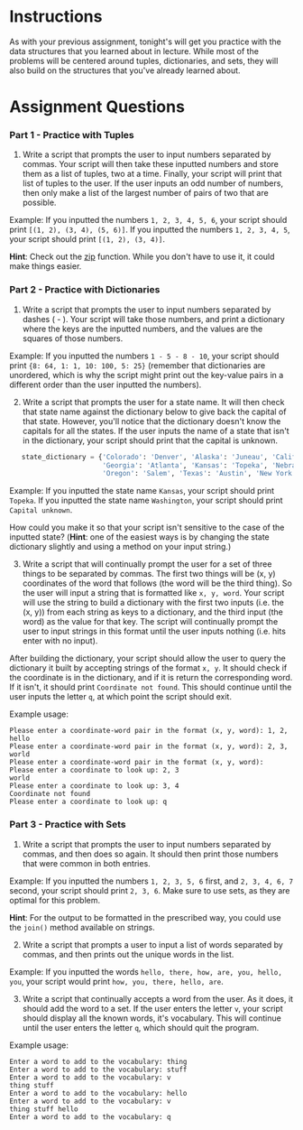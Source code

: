 # Instructions

As with your previous assignment, tonight's will get you practice with the data structures that you learned about in lecture. While most of the problems will be centered around tuples, dictionaries, and sets, they will also build on the structures that you've already learned about.

# Assignment Questions

### Part 1 - Practice with Tuples

1. Write a script that prompts the user to input numbers separated by commas. Your script will then take these inputted numbers and store them as a list of tuples, two at a time. Finally, your script will print that list of tuples to the user. If the user inputs an odd number of numbers, then only make a list of the largest number of pairs of two that are possible.

 Example: If you inputted the numbers `1, 2, 3, 4, 5, 6`, your script should print `[(1, 2), (3, 4), (5, 6)]`. If you inputted the numbers `1, 2, 3, 4, 5`, your script should print `[(1, 2), (3, 4)]`.

 **Hint**: Check out the [zip](https://docs.python.org/2/library/functions.html#zip) function. While you don't have to use it, it could make things easier.

### Part 2 - Practice with Dictionaries

1. Write a script that prompts the user to input numbers separated by dashes ( - ). Your script will take those numbers, and print a dictionary where the keys are the inputted numbers, and the values are the squares of those numbers.

 Example: If you inputted the numbers `1 - 5 - 8 - 10`, your script should print `{8: 64, 1: 1, 10: 100, 5: 25}` (remember that dictionaries are unordered, which is why the script might print out the key-value pairs in a different order than the user inputted the numbers).

2. Write a script that prompts the user for a state name. It will then check that state name against the dictionary below to give back the capital of that state. However, you'll notice that the dictionary doesn't know the capitals for all the states. If the user inputs the name of a state that isn't in the dictionary, your script should print that the capital is unknown.

 ```python
    state_dictionary = {'Colorado': 'Denver', 'Alaska': 'Juneau', 'California': 'Sacramento',
                        'Georgia': 'Atlanta', 'Kansas': 'Topeka', 'Nebraska': 'Lincoln',
                        'Oregon': 'Salem', 'Texas': 'Austin', 'New York': 'Albany'}
 ```

 Example: If you inputted the state name `Kansas`, your script should print `Topeka`. If you inputted the state name `Washington`, your script should print `Capital unknown`.

  How could you make it so that your script isn't sensitive to the case of the inputted state? (**Hint**: one of the easiest ways is by changing the state dictionary slightly and using a method on your input string.)

3. Write a script that will continually prompt the user for a set of three things to be separated by commas. The first two things will be (x, y) coordinates of the word that follows (the word will be the third thing). So the user will input a string that is formatted like `x, y, word`. Your script will use the string to build a dictionary with the first two inputs (i.e. the (x, y)) from each string as keys to a dictionary, and the third input (the word) as the value for that key. The script will continually prompt the user to input strings in this format until the user inputs nothing (i.e. hits enter with no input).

 After building the dictionary, your script should allow the user to query the dictionary it built by accepting strings of the format `x, y`. It should check if the coordinate is in the dictionary, and if it is return the corresponding word. If it isn't, it should print `Coordinate not found`. This should continue until the user inputs the letter `q`, at which point the script should exit.

 Example usage:
 ```
 Please enter a coordinate-word pair in the format (x, y, word): 1, 2, hello
 Please enter a coordinate-word pair in the format (x, y, word): 2, 3, world
 Please enter a coordinate-word pair in the format (x, y, word):
 Please enter a coordinate to look up: 2, 3  
 world
 Please enter a coordinate to look up: 3, 4
 Coordinate not found
 Please enter a coordinate to look up: q
 ```

### Part 3 - Practice with Sets

1. Write a script that prompts the user to input numbers separated by commas, and then does so again. It should then print those numbers that were common in both entries.

 Example: If you inputted the numbers `1, 2, 3, 5, 6` first, and `2, 3, 4, 6, 7` second, your script should print `2, 3, 6`. Make sure to use sets, as they are optimal for this problem.

 **Hint**: For the output to be formatted in the prescribed way, you could use the `join()` method available on strings.

2. Write a script that prompts a user to input a list of words separated by commas, and then prints out the unique words in the list.

 Example: If you inputted the words `hello, there, how, are, you, hello, you`, your script would print `how, you, there, hello, are`.

3. Write a script that continually accepts a word from the user. As it does, it should add the word to a set. If the user enters the letter `v`, your script should display all the known words, it's vocabulary. This will continue until the user enters the letter `q`, which should quit the program.

 Example usage:
 ```
 Enter a word to add to the vocabulary: thing
 Enter a word to add to the vocabulary: stuff
 Enter a word to add to the vocabulary: v
 thing stuff
 Enter a word to add to the vocabulary: hello
 Enter a word to add to the vocabulary: v
 thing stuff hello
 Enter a word to add to the vocabulary: q
 ```
